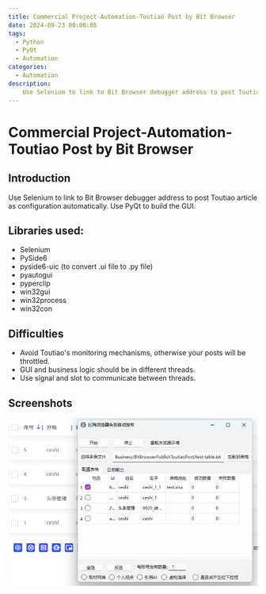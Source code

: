 ```yaml
---
title: Commercial Project-Automation-Toutiao Post by Bit Browser
date: 2024-09-23 00:00:05
tags:
  - Python
  - PyQt
  - Automation
categories:
  - Automation
description: 
    Use Selenium to link to Bit Browser debugger address to post Toutiao article as configuration automatically. Use PyQt to build the GUI.
---
```


# Commercial Project-Automation-Toutiao Post by Bit Browser

## Introduction
Use Selenium to link to Bit Browser debugger address to post Toutiao article as configuration automatically. Use PyQt to build the GUI.

## Libraries used:
* Selenium
* PySide6
* pyside6-uic (to convert .ui file to .py file)
* pyautogui
* pyperclip
* win32gui
* win32process
* win32con

## Difficulties

* Avoid Toutiao's monitoring mechanisms, otherwise your posts will be throttled.
* GUI and business logic should be in different threads.
* Use signal and slot to communicate between threads.

## Screenshots

![alt text](/attachments/商单-Automation-ToutiaoPostBitBrowser/image.png)
